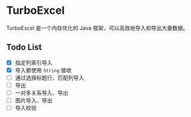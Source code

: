 # TurboExcel
TurboExcel 是一个内存优化的 Java 框架，可以高效地导入和导出大量数据。

## Todo List
- [x] 指定列索引导入
- [x] 导入都使用 `String`  接收
- [ ] 通过选择标题行，匹配列导入
- [ ] 导出
- [ ] 一对多关系导入、导出
- [ ] 图片导入、导出
- [ ] 导入校验
